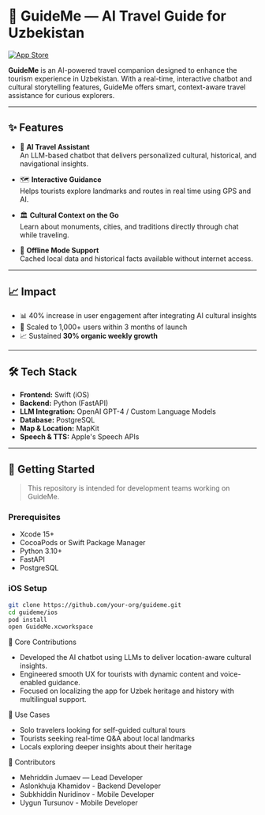 # 🧭 GuideMe — AI Travel Guide for Uzbekistan

[![App Store](https://img.shields.io/badge/Download%20on%20the-App%20Store-blue?style=for-the-badge&logo=apple)](https://apps.apple.com/ru/app/guideme-ai-travel-guide/id6470687622)

**GuideMe** is an AI-powered travel companion designed to enhance the tourism experience in Uzbekistan. With a real-time, interactive chatbot and cultural storytelling features, GuideMe offers smart, context-aware travel assistance for curious explorers.

---

## ✨ Features

- 🤖 **AI Travel Assistant**  
  An LLM-based chatbot that delivers personalized cultural, historical, and navigational insights.

- 🗺️ **Interactive Guidance**  
  Helps tourists explore landmarks and routes in real time using GPS and AI.

- 🏛️ **Cultural Context on the Go**  
  Learn about monuments, cities, and traditions directly through chat while traveling.

- 🚀 **Offline Mode Support**  
  Cached local data and historical facts available without internet access.

---

## 📈 Impact

- 📊 40% increase in user engagement after integrating AI cultural insights  
- 🌱 Scaled to 1,000+ users within 3 months of launch  
- 📈 Sustained **30% organic weekly growth**

---

## 🛠️ Tech Stack

- **Frontend:** Swift (iOS)
- **Backend:** Python (FastAPI)
- **LLM Integration:** OpenAI GPT-4 / Custom Language Models
- **Database:** PostgreSQL
- **Map & Location:** MapKit
- **Speech & TTS:** Apple's Speech APIs

---

## 🚀 Getting Started

> This repository is intended for development teams working on GuideMe.

### Prerequisites

- Xcode 15+
- CocoaPods or Swift Package Manager
- Python 3.10+
- FastAPI
- PostgreSQL

### iOS Setup

```bash
git clone https://github.com/your-org/guideme.git
cd guideme/ios
pod install
open GuideMe.xcworkspace
```

🧠 Core Contributions
- Developed the AI chatbot using LLMs to deliver location-aware cultural insights.
- Engineered smooth UX for tourists with dynamic content and voice-enabled guidance.
- Focused on localizing the app for Uzbek heritage and history with multilingual support.

🧳 Use Cases
- Solo travelers looking for self-guided cultural tours
- Tourists seeking real-time Q&A about local landmarks
- Locals exploring deeper insights about their heritage

🤝 Contributors
- Mehriddin Jumaev — Lead Developer
- Aslonkhuja Khamidov - Backend Developer
- Subkhiddin Nuridinov - Mobile Developer
- Uygun Tursunov - Mobile Developer
